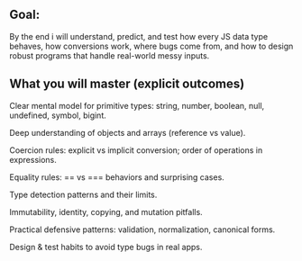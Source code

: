 ## Goal: 
By the end i will understand, predict, and test how every JS data type behaves, how conversions work, where bugs come from, and how to design robust programs that handle real-world messy inputs.

## What you will master (explicit outcomes)

Clear mental model for primitive types: string, number, boolean, null, undefined, symbol, bigint.

Deep understanding of objects and arrays (reference vs value).

Coercion rules: explicit vs implicit conversion; order of operations in expressions.

Equality rules: == vs === behaviors and surprising cases.

Type detection patterns and their limits.

Immutability, identity, copying, and mutation pitfalls.

Practical defensive patterns: validation, normalization, canonical forms.

Design & test habits to avoid type bugs in real apps.


